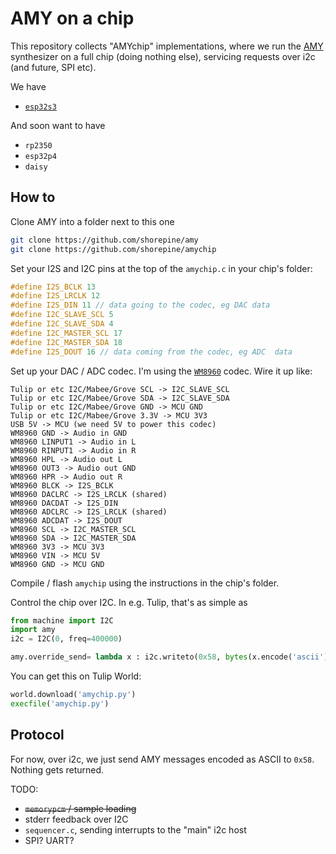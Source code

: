 # AMY on a chip 

This repository collects "AMYchip" implementations, where we run the [AMY](https://github.com/shorepine/AMY) synthesizer on a full chip (doing nothing else), servicing requests over i2c (and future, SPI etc).

We have
 - [`esp32s3`](https://github.com/shorepine/amychip/tree/main/esp32s3)

And soon want to have
 - `rp2350`
 - `esp32p4`
 - `daisy`


## How to

Clone AMY into a folder next to this one

```bash
git clone https://github.com/shorepine/amy
git clone https://github.com/shorepine/amychip
```


Set your I2S and I2C pins at the top of the `amychip.c` in your chip's folder:

```c
#define I2S_BCLK 13 
#define I2S_LRCLK 12
#define I2S_DIN 11 // data going to the codec, eg DAC data
#define I2C_SLAVE_SCL 5  
#define I2C_SLAVE_SDA 4 
#define I2C_MASTER_SCL 17
#define I2C_MASTER_SDA 18
#define I2S_DOUT 16 // data coming from the codec, eg ADC  data
```

Set up your DAC / ADC codec. I'm using the [`WM8960`](https://www.sparkfun.com/products/21250) codec. Wire it up like:

```
Tulip or etc I2C/Mabee/Grove SCL -> I2C_SLAVE_SCL
Tulip or etc I2C/Mabee/Grove SDA -> I2C_SLAVE_SDA
Tulip or etc I2C/Mabee/Grove GND -> MCU GND
Tulip or etc I2C/Mabee/Grove 3.3V -> MCU 3V3
USB 5V -> MCU (we need 5V to power this codec)
WM8960 GND -> Audio in GND
WM8960 LINPUT1 -> Audio in L
WM8960 RINPUT1 -> Audio in R
WM8960 HPL -> Audio out L
WM8960 OUT3 -> Audio out GND
WM8960 HPR -> Audio out R
WM8960 BLCK -> I2S_BCLK
WM8960 DACLRC -> I2S_LRCLK (shared)
WM8960 DACDAT -> I2S_DIN
WM8960 ADCLRC -> I2S_LRCLK (shared)
WM8960 ADCDAT -> I2S_DOUT
WM8960 SCL -> I2C_MASTER_SCL
WM8960 SDA -> I2C_MASTER_SDA
WM8960 3V3 -> MCU 3V3
WM8960 VIN -> MCU 5V 
WM8960 GND -> MCU GND 
```

Compile / flash `amychip` using the instructions in the chip's folder.

Control the chip over I2C. In e.g. Tulip, that's as simple as 

```python
from machine import I2C
import amy
i2c = I2C(0, freq=400000)

amy.override_send= lambda x : i2c.writeto(0x58, bytes(x.encode('ascii')))
```

You can get this on Tulip World:

```python
world.download('amychip.py')
execfile('amychip.py')
```


## Protocol

For now, over i2c, we just send AMY messages encoded as ASCII to `0x58`. Nothing gets returned. 

TODO:
 - ~~`memorypcm` / sample loading~~
 - stderr feedback over I2C
 - `sequencer.c`, sending interrupts to the "main" i2c host
 - SPI? UART? 

 


